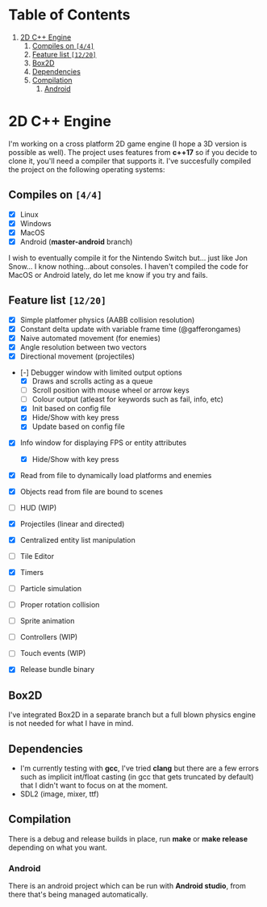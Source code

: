 
# Table of Contents

1.  [2D C++ Engine](#org18a5296)
    1.  [Compiles on <code>[4/4]</code>](#orgbdf742d)
    2.  [Feature list <code>[12/20]</code>](#org469483f)
    3.  [Box2D](#org1bcdd43)
    4.  [Dependencies](#orgfd1c9f7)
    5.  [Compilation](#org9bf4d62)
        1.  [Android](#org0f926f8)


<a id="org18a5296"></a>

# 2D C++ Engine

I'm working on a cross platform 2D game engine (I hope a 3D version is possible as well). The project uses features from **c++17** so if you decide to clone it, you'll need a compiler that 
supports it. I've succesfully compiled the project on the following operating systems:


<a id="orgbdf742d"></a>

## Compiles on <code>[4/4]</code>

-   [X] Linux
-   [X] Windows
-   [X] MacOS
-   [X] Android (**master-android** branch)

I wish to eventually compile it for the Nintendo Switch but&#x2026; just like Jon Snow&#x2026; I know nothing&#x2026;about consoles. I haven't compiled the code for MacOS or Android lately, do let me know if you try and fails.


<a id="org469483f"></a>

## Feature list <code>[12/20]</code>

-   [X] Simple platfomer physics (AABB collision resolution)
-   [X] Constant delta update with variable frame time (@gafferongames)
-   [X] Naive automated movement (for enemies)
-   [X] Angle resolution between two vectors
-   [X] Directional movement (projectiles)
-   [-] Debugger window with limited output options
    -   [X] Draws and scrolls acting as a queue
    -   [ ] Scroll position with mouse wheel or arrow keys
    -   [ ] Colour output (atleast for keywords such as fail, info, etc)
    -   [X] Init based on config file
    -   [X] Hide/Show with key press
    -   [X] Update based on config file
-   [X] Info window for displaying FPS or entity attributes
    -   [X] Hide/Show with key press
-   [X] Read from file to dynamically load platforms and enemies
-   [X] Objects read from file are bound to scenes
-   [ ] HUD (WIP)
-   [X] Projectiles (linear and directed)
-   [X] Centralized entity list manipulation
-   [ ] Tile Editor
-   [X] Timers
-   [ ] Particle simulation
-   [ ] Proper rotation collision
-   [ ] Sprite animation
-   [ ] Controllers (WIP)
-   [ ] Touch events (WIP)
-   [X] Release bundle binary


<a id="org1bcdd43"></a>

## Box2D

I've integrated Box2D in a separate branch but a full blown physics engine is not needed for what I have in mind.


<a id="orgfd1c9f7"></a>

## Dependencies

-   I'm currently testing with **gcc**, I've tried **clang** but there are a few errors such as implicit int/float casting (in gcc that gets truncated by default) that I didn't want to focus on at the moment.
-   SDL2 (image, mixer, ttf)


<a id="org9bf4d62"></a>

## Compilation

There is a debug and release builds in place, run **make** or **make release** depending on what you want.


<a id="org0f926f8"></a>

### Android

There is an android project which can be run with **Android studio**, from there that's being managed automatically.

